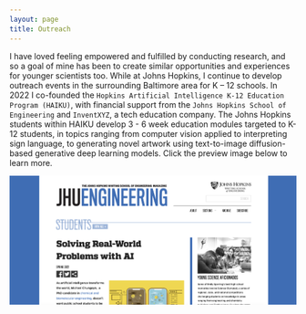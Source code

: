 ```yaml
---
layout: page
title: Outreach
---
```


I have loved feeling empowered and fulfilled by conducting research, and so a goal of mine has been to create similar opportunities and experiences for younger scientists too. While at Johns Hopkins, I continue to develop outreach events in the surrounding Baltimore area for K – 12 schools. In 2022 I co-founded the `Hopkins Artificial Intelligence K-12 Education Program (HAIKU)`, with financial support from the `Johns Hopkins School of Engineering` and `InventXYZ`, a tech education company. The Johns Hopkins students within HAIKU develop 3 - 6 week education modules targeted to K-12 students, in topics ranging from computer vision applied to interpreting sign language, to generating novel artwork using text-to-image diffusion-based generative deep learning models. Click the preview image below to learn more.

[![Preview Image](outreach_preview.png)](https://engineering.jhu.edu/magazine/2022/05/solving-real-world-problems-with-ai/)

